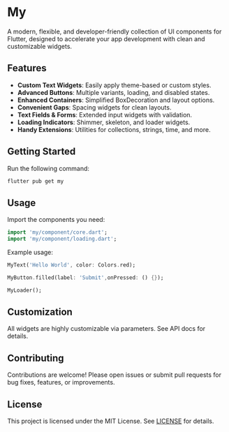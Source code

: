 # My

A modern, flexible, and developer-friendly collection of UI components for Flutter, designed to accelerate your app development with clean and customizable widgets.

## Features
- **Custom Text Widgets**: Easily apply theme-based or custom styles.
- **Advanced Buttons**: Multiple variants, loading, and disabled states.
- **Enhanced Containers**: Simplified BoxDecoration and layout options.
- **Convenient Gaps**: Spacing widgets for clean layouts.
- **Text Fields & Forms**: Extended input widgets with validation.
- **Loading Indicators**: Shimmer, skeleton, and loader widgets.
- **Handy Extensions**: Utilities for collections, strings, time, and more.

## Getting Started

Run the following command:
```sh
flutter pub get my
```

## Usage
Import the components you need:

```dart
import 'my/component/core.dart';
import 'my/component/loading.dart';
```

Example usage:
```dart
MyText('Hello World', color: Colors.red);

MyButton.filled(label: 'Submit',onPressed: () {});

MyLoader();
```

## Customization
All widgets are highly customizable via parameters. See API docs for details.

## Contributing
Contributions are welcome! Please open issues or submit pull requests for bug fixes, features, or improvements.

## License
This project is licensed under the MIT License. See [LICENSE](LICENSE) for details.
